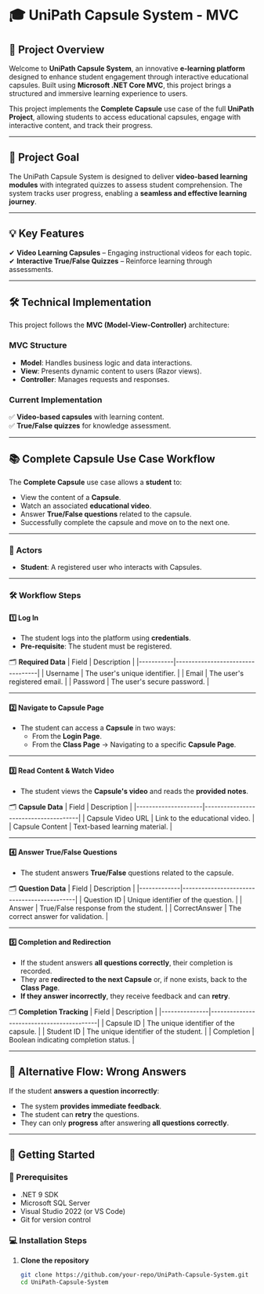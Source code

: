 ﻿# 🎓 UniPath Capsule System - MVC

## 🌟 Project Overview
Welcome to **UniPath Capsule System**, an innovative **e-learning platform** designed to enhance student engagement through interactive educational capsules. Built using **Microsoft .NET Core MVC**, this project brings a structured and immersive learning experience to users.

This project implements the **Complete Capsule** use case of the full **UniPath Project**, allowing students to access educational capsules, engage with interactive content, and track their progress.

---

## 🎯 Project Goal
The UniPath Capsule System is designed to deliver **video-based learning modules** with integrated quizzes to assess student comprehension. The system tracks user progress, enabling a **seamless and effective learning journey**.

---

## 💡 Key Features
✔ **Video Learning Capsules** – Engaging instructional videos for each topic.  
✔ **Interactive True/False Quizzes** – Reinforce learning through assessments.    

---

## 🛠️ Technical Implementation
This project follows the **MVC (Model-View-Controller)** architecture:

### **MVC Structure**
- **Model**: Handles business logic and data interactions.
- **View**: Presents dynamic content to users (Razor views).
- **Controller**: Manages requests and responses.

### **Current Implementation**
✅ **Video-based capsules** with learning content.  
✅ **True/False quizzes** for knowledge assessment.  

---

## 📚 Complete Capsule Use Case Workflow
The **Complete Capsule** use case allows a **student** to:
- View the content of a **Capsule**.
- Watch an associated **educational video**.
- Answer **True/False questions** related to the capsule.
- Successfully complete the capsule and move on to the next one.

---

### **👥 Actors**
- **Student**: A registered user who interacts with Capsules.

---

### **🛠 Workflow Steps**
#### **1️⃣ Log In**
- The student logs into the platform using **credentials**.
- **Pre-requisite**: The student must be registered.

🗂 **Required Data**
| Field     | Description                      |
|-----------|----------------------------------|
| Username  | The user's unique identifier.   |
| Email     | The user's registered email.    |
| Password  | The user's secure password.     |

---

#### **2️⃣ Navigate to Capsule Page**
- The student can access a **Capsule** in two ways:
  - From the **Login Page**.
  - From the **Class Page** → Navigating to a specific **Capsule Page**.

---

#### **3️⃣ Read Content & Watch Video**
- The student views the **Capsule's video** and reads the **provided notes**.

🗂 **Capsule Data**
| Field               | Description                          |
|---------------------|--------------------------------------|
| Capsule Video URL  | Link to the educational video.       |
| Capsule Content    | Text-based learning material.        |

---

#### **4️⃣ Answer True/False Questions**
- The student answers **True/False** questions related to the capsule.

🗂 **Question Data**
| Field        | Description                                |
|-------------|--------------------------------------------|
| Question ID | Unique identifier of the question.        |
| Answer      | True/False response from the student.     |
| CorrectAnswer | The correct answer for validation.      |

---

#### **5️⃣ Completion and Redirection**
- If the student answers **all questions correctly**, their completion is recorded.
- They are **redirected to the next Capsule** or, if none exists, back to the **Class Page**.
- **If they answer incorrectly**, they receive feedback and can **retry**.

🗂 **Completion Tracking**
| Field          | Description                              |
|---------------|------------------------------------------|
| Capsule ID    | The unique identifier of the capsule.   |
| Student ID    | The unique identifier of the student.   |
| Completion    | Boolean indicating completion status.   |

---

## 🔄 Alternative Flow: Wrong Answers
If the student **answers a question incorrectly**:
- The system **provides immediate feedback**.
- The student can **retry** the questions.
- They can only **progress** after answering **all questions correctly**.

---

## 🚀 Getting Started

### **🔧 Prerequisites**
- .NET 9 SDK
- Microsoft SQL Server
- Visual Studio 2022 (or VS Code)
- Git for version control

### **💻 Installation Steps**
1. **Clone the repository**
   ```sh
   git clone https://github.com/your-repo/UniPath-Capsule-System.git
   cd UniPath-Capsule-System
